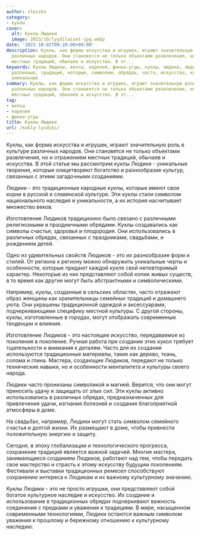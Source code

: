 ```yaml
---
author: slezsko
category:
- куклы
cover:
  alt: Куклы Людики
  image: 2023/10/lyydilaiset-jpg.webp
date: '2023-10-02T09:20:00+00:00'
description: Куклы, как форма искусства и игрушек, играют значительную роль в культуре
  различных народов. Они становятся не только объектами развлечения, но и отражением
  местных традиций, обычаев и искусства. В эт...
keywords: Куклы Людики, вепсы, карелия, финно-угры, куклы, людики, людиков, это, могут,
  различных, традиций, которые, символом, обрядах, часто, искусства, культуре, только,
  уникальные
summary: Куклы, как форма искусства и игрушек, играют значительную роль в культуре
  различных народов. Они становятся не только объектами развлечения, но и отражением
  местных традиций, обычаев и искусства. В эт...
tag:
- вепсы
- карелия
- финно-угры
title: Куклы Людики
url: /kukly-lyudiki/
---
```


Куклы, как форма искусства и игрушек, играют значительную роль в культуре различных народов. Они становятся не только объектами развлечения, но и отражением местных традиций, обычаев и искусства. В этой статье мы рассмотрим куклы Людики \- уникальные творения, которые олицетворяют богатство и разнообразие культур, связанных с этими загадочными созданиями.

Людики \- это традиционные народные куклы, которые имеют свои корни в русской и славянской культуре. Эти куклы стали символом национального наследия и уникальности, а их история насчитывает множество веков.

Изготовление Людиков традиционно было связано с различными религиозными и праздничными обрядами. Куклы создавались как символы счастья, здоровья и плодородия. Они использовались в различных обрядах, связанных с праздниками, свадьбами, и рождением детей.

Одно из удивительных свойств Людиков \- это их разнообразие форм и стилей. От региона к региону можно обнаружить уникальные черты и особенности, которые придают каждой кукле свой неповторимый характер. Некоторые из них представляют собой копии живых существ, в то время как другие могут быть абстрактными и символическими.

Например, куклы, созданные в сельских областях, часто отражают образ женщины как хранительницы семейных традиций и домашнего уюта. Они украшены традиционной одеждой и аксессуарами, подчеркивающими специфику местной культуры. С другой стороны, куклы, изготовленные в городах, могут отображать современные тенденции и влияния.

Изготовление Людиков \- это настоящее искусство, передаваемое из поколения в поколение. Ручная работа при создании этих кукол требует тщательности и внимания к деталям. Часто для их создания используются традиционные материалы, такие как дерево, ткань, солома и глина. Мастера, создающие Людиков, передают не только технические навыки, но и особенности менталитета и культуры своего народа.

Людики часто пронизаны символикой и магией. Верится, что они могут приносить удачу и защищать от злых сил. Эти куклы активно использовались в различных обрядах, предназначенных для привлечения удачи, изгнания болезней и создания благоприятной атмосферы в доме.

На свадьбах, например, Людики могут стать символом семейного счастья и долгой жизни. Их размещают в доме, чтобы привнести положительную энергию и защиту.

Сегодня, в эпоху глобализации и технологического прогресса, сохранение традиций является важной задачей. Многие мастера, занимающиеся созданием Людиков, работают над тем, чтобы передать свое мастерство и страсть к этому искусству будущим поколениям. Фестивали и выставки традиционных ремесел способствуют сохранению интереса к Людикам и их важному культурному значению.

Куклы Людики \- это не просто игрушки, они представляют собой богатое культурное наследие и искусство. Их создание и использование в традиционных обрядах подчеркивают важность соединения с предками и уважения к традициям. В мире, насыщенном современными технологиями, Людики остаются важным символом уважения к прошлому и бережному отношению к культурному наследию.